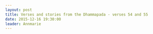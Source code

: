```yaml
---
layout: post
title: Verses and stories from the Dhammapada - verses 54 and 55
date: 2015-12-16 19:30:00
leader: Annmarie 
---
```

